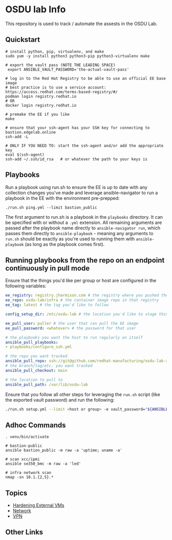 # OSDU lab Info

This repository is used to track / automate the assests in the OSDU Lab.

## Quickstart

```
# install python, pip, virtualenv, and make
sudo yum -y install python3 python3-pip python3-virtualenv make

# export the vault pass (NOTE THE LEADING SPACE)
 export ANSIBLE_VAULT_PASSWORD='the-actual-vault-pass'

# log in to the Red Hat Registry to be able to use an official EE base image
# best practice is to use a service account: https://access.redhat.com/terms-based-registry/#/
podman login registry.redhat.io
# OR
docker login registry.redhat.io

# premake the EE if you like
make

# ensure that your ssh-agent has your SSH key for connecting to bastion.edgelab.online
ssh-add -L

# ONLY IF YOU NEED TO: start the ssh-agent and/or add the appropriate key
eval $(ssh-agent)
ssh-add ~/.ssh/id_rsa   # or whatever the path to your keys is
```

## Playbooks

Run a playbook using run.sh to ensure the EE is up to date with any collection changes you've made and leverage ansible-navigator to run a playbook in the EE with the environment pre-prepped:

```
./run.sh ping.yml --limit bastion_public
```

The first argument to run.sh is a playbook in the `playbooks` directory. It can be specified with or without a `.yml` extension. All remaining arguments are passed after the playbook name directly to `ansible-navigator run`, which passes them directly to `ansible-playbook` - meaning any arguments to `run.sh` should be exactly as you're used to running them with `ansible-playbook` (as long as the playbook comes first).

## Running playbooks from the repo on an endpoint continuously in pull mode

Ensure that the things you'd like per group or host are configured in the following variables:

```yaml
ee_registry: registry.jharmison.com # the registry where you pushed the built EE collection
ee_repo: osdu-lab/infra # the container image repo in that registry
ee_tag: latest # the tag you'd like to follow

config_setup_dir: /etc/osdu-lab # the location you'd like to stage things like secrets, ssh keys, etc. on the endpoint (root-only readable)

ee_pull_user: puller # the user that can pull the EE image
ee_pull_password: <whatever> # the password for that user

# the playbooks you want the host to run regularly on itself
ansible_pull_playbooks:
- playbooks/configure_ssh.yml

# the repo you want tracked
ansible_pull_repo: ssh://git@github.com/redhat-manufacturing/osdu-lab-ansible.git
# the branch/tag/etc. you want tracked
ansible_pull_checkout: main

# the location to pull to
ansible_pull_path: /var/lib/osdu-lab
```

Ensure that you follow all other steps for leveraging the `run.sh` script (like the exported vault password) and run the following:

```sh
./run.sh setup.yml --limit <host or group> -e vault_password="${ANSIBLE_VAULT_PASSWORD}"
```

## Adhoc Commands

```
. venv/bin/activate

# bastion-public
ansible bastion_public -m raw -a 'uptime; uname -a'

# scan xcc/ipmi
ansible se350_bmc -m raw -a 'led'

# infra network scan
nmap -sn 10.1.{2,5}.*
```

## Topics

- [Hardening External VMs](docs/HARDENING.md)
- [Network](docs/NETWORK.md)
- [VPN](docs/VPN.md)

## Other Links
